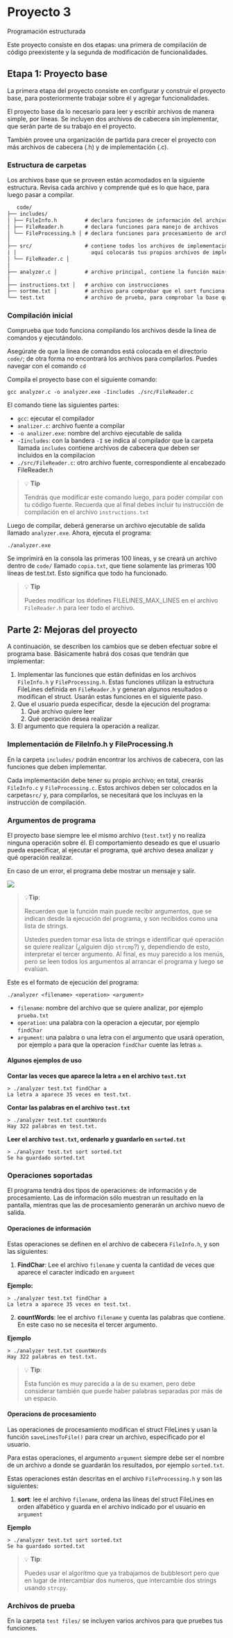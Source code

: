 # Proyecto 3
Programación estructurada

Este proyecto consiste en dos etapas: una primera de compilación de código preexistente y la segunda de modificación de funcionalidades.

## Etapa 1: Proyecto base
La primera etapa del proyecto consiste en configurar y construir el proyecto base, para posteriormente trabajar sobre él y agregar funcionalidades.

El proyecto base da lo necesario para leer y escribir archivos de manera simple, por líneas.
Se incluyen dos archivos de cabecera sin implementar, que serán parte de su trabajo en el proyecto.

También provee una organización de partida para crecer el proyecto con más archivos de cabecera (.h) y de implementación (.c).

### Estructura de carpetas
Los archivos base que se proveen están acomodados en la siguiente estructura. Revisa cada archivo y comprende qué es lo que hace, para luego pasar a compilar.
```txt
   code/                 
├── includes/            
│ ├── FileInfo.h         # declara funciones de información del archivo
│ ├── FileReader.h       # declara funciones para manejo de archivos
│ └── FileProcessing.h │ # declara funciones para procesamiento de archivos
│                        
├── src/                 # contiene todos los archivos de implementación para las cabeceras;
| |                        aquí colocarás tus propios archivos de implementación
│ └── FileReader.c │       
│                        
├── analyzer.c │         # archivo principal, contiene la función main()
│                        
├── instructions.txt │   # archivo con instrucciones
├── sortme.txt │         # archivo para comprobar que el sort funciona
└── test.txt             # archivo de prueba, para comprobar la base que funciona.
```
 
### Compilación inicial
Comprueba que todo funciona compilando los archivos desde la línea de comandos y ejecutándolo.

Asegúrate de que la línea de comandos está colocada en el directorio `code/`; de otra forma no encontrará los archivos para compilarlos. Puedes navegar con el comando `cd`

Compila el proyecto base con el siguiente comando:
```shell
gcc analyzer.c -o analyzer.exe -Iincludes ./src/FileReader.c
```
El comando tiene las siguientes partes:
- `gcc`: ejecutar el compilador
- `analizer.c`: archivo fuente a compilar
- `-o analizer.exe`: nombre del archivo ejecutable de salida
- `-Iincludes`: con la bandera `-I` se indica al compilador que la carpeta llamada `includes` contiene archivos de cabecera que deben ser incluidos en la compilacion
- `./src/FileReader.c`: otro archivo fuente, correspondiente al encabezado FileReader.h

> 💡 **Tip**
>
> Tendrás que modificar este comando luego, para poder compilar con tu código fuente. Recuerda que al final debes incluir tu instrucción de compilación en el archivo `instructions.txt`

Luego de compilar, deberá generarse un archivo ejecutable de salida llamado `analyzer.exe`. Ahora, ejecuta el programa:
```shell
./analyzer.exe
```

Se imprimirá en la consola las primeras 100 líneas, y se creará un archivo dentro de `code/` llamado `copia.txt`, que tiene solamente las primeras 100 líneas de test.txt. Esto significa que todo ha funcionado.
>💡 **Tip**
>
>Puedes modificar los #defines FILELINES_MAX_LINES en el archivo `FileReader.h` para leer todo el archivo.

## Parte 2: Mejoras del proyecto
A continuación, se describen los cambios que se deben efectuar sobre el programa base. Básicamente habrá dos cosas que tendrán que implementar:

1. Implementar las funciones que están definidas en los archivos `FileInfo.h` y `FileProcessing.h`. Estas funciones utilizan la estructura FileLines definida en `FileReader.h` y generan algunos resultados o modifican el struct. Usarán estas funciones en el siguiente paso.
2. Que el usuario pueda especificar, desde la ejecución del programa:
    1. Qué archivo quiere leer
    2. Qué operación desea realizar
3. El argumento que requiera la operación a realizar.

### Implementación de FileInfo.h y FileProcessing.h
En la carpeta `includes/` podrán encontrar los archivos de cabecera, con las funciones que deben implementar.

Cada implementación debe tener su propio archivo; en total, crearás `FileInfo.c` y `FileProcessing.c`. Estos archivos deben ser colocados en la carpeta`src/` y, para compilarlos, se necesitará que los incluyas en la instrucción de compilación.

### Argumentos de programa
El proyecto base siempre lee el mismo archivo (`test.txt`) y no realiza ninguna operación sobre él. El comportamiento deseado es que el usuario pueda especificar, al ejecutar el programa, qué archivo desea analizar y qué operación realizar.

En caso de un error, el programa debe mostrar un mensaje y salir.

![](docs/error.png)

>💡**Tip**:
>
>Recuerden que la función main puede recibir argumentos, que se indican desde la ejecución del programa, y son recibidos como una lista de strings.
>
>Ustedes pueden tomar esa lista de strings e identificar qué operación se quiere realizar (¿alguien dijo `strcmp`?) y, dependiendo de esto, interpretar el tercer argumento. Al final, es muy parecido a los menús, pero se leen todos los argumentos al arrancar el programa y luego se evalúan.

Este es el formato de ejecución del programa:
```shell
./analyzer <filename> <operation> <argument>
```
- `filename`: nombre del archivo que se quiere analizar, por ejemplo `prueba.txt`
- `operation`: una palabra con la operacion a ejecutar, por ejemplo `findChar`
- `argument`: una palabra o una letra con el argumento que usará operation, por ejemplo `a` para que la operacion `findChar` cuente las letras `a`.

#### Algunos ejemplos de uso

**Contar las veces que aparece la letra `a` en el archivo `test.txt`**
```shell
> ./analyzer test.txt findChar a
La letra a aparece 35 veces en test.txt.
```

**Contar las palabras en el archivo `test.txt`**
```shell
> ./analyzer test.txt countWords
Hay 322 palabras en test.txt.
```

**Leer el archivo `test.txt`, ordenarlo y guardarlo en `sorted.txt`**
```shell
> ./analyzer test.txt sort sorted.txt
Se ha guardado sorted.txt
```

### Operaciones soportadas
El programa tendrá dos tipos de operaciones: de información y de procesamiento. Las de información sólo muestran un resultado en la pantalla, mientras que las de procesamiento generarán un archivo nuevo de salida.

#### Operaciones de información
Estas operaciones se definen en el archivo de cabecera `FileInfo.h`, y son las siguientes:

1. **FindChar**: Lee el archivo `filename` y cuenta la cantidad de veces que aparece el caracter indicado en `argument`

**Ejemplo:**
```shell
> ./analyzer test.txt findChar a
La letra a aparece 35 veces en test.txt.
```

2. **countWords**: lee el archivo `filename` y cuenta las palabras que contiene. En este caso no se necesita el tercer argumento.

**Ejemplo**
```shell
> ./analyzer test.txt countWords
Hay 322 palabras en test.txt.
```

>💡 **Tip**:
>
>Esta función es muy parecida a la de su examen, pero debe considerar también que puede haber palabras separadas por más de un espacio.

#### Operacions de procesamiento
Las operaciones de procesamiento modifican el struct FileLines y usan la función `saveLinesToFile()` para crear un archivo, especificado por el usuario.

Para estas operaciones, el argumento `argument` siempre debe ser el nombre de un archivo a donde se guardarán los resultados, por ejemplo `sorted.txt`.

Estas operaciones están descritas en el archivo `FileProcessing.h` y son las siguientes:

1. **sort**: lee el archivo `filename`, ordena las líneas del struct FileLines en orden alfabético y guarda en el archivo indicado por el usuario en `argument`

**Ejemplo**
```shell
> ./analyzer test.txt sort sorted.txt
Se ha guardado sorted.txt
```

>💡 **Tip**:
>
>Puedes usar el algoritmo que ya trabajamos de bubblesort pero que en lugar de intercambiar dos numeros, que intercambie dos strings usando `strcpy`.

### Archivos de prueba
En la carpeta `test files/` se incluyen varios archivos para que pruebes tus funciones.